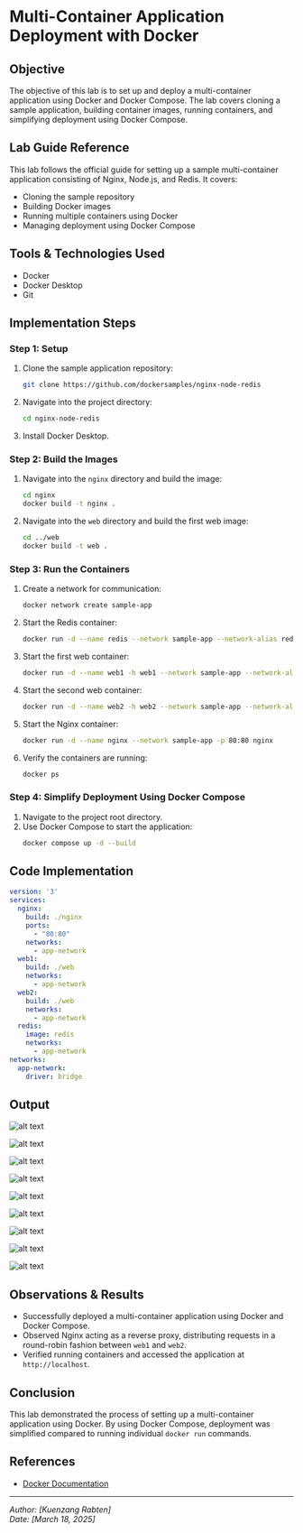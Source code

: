 # Multi-Container Application Deployment with Docker

## Objective
The objective of this lab is to set up and deploy a multi-container application using Docker and Docker Compose. The lab covers cloning a sample application, building container images, running containers, and simplifying deployment using Docker Compose.

## Lab Guide Reference
This lab follows the official guide for setting up a sample multi-container application consisting of Nginx, Node.js, and Redis. It covers:
- Cloning the sample repository
- Building Docker images
- Running multiple containers using Docker
- Managing deployment using Docker Compose

## Tools & Technologies Used
- Docker
- Docker Desktop
- Git

## Implementation Steps
### Step 1: Setup
1. Clone the sample application repository:
   ```bash
   git clone https://github.com/dockersamples/nginx-node-redis
   ```
2. Navigate into the project directory:
   ```bash
   cd nginx-node-redis
   ```
3. Install Docker Desktop.

### Step 2: Build the Images
1. Navigate into the `nginx` directory and build the image:
   ```bash
   cd nginx
   docker build -t nginx .
   ```
2. Navigate into the `web` directory and build the first web image:
   ```bash
   cd ../web
   docker build -t web .
   ```

### Step 3: Run the Containers
1. Create a network for communication:
   ```bash
   docker network create sample-app
   ```
2. Start the Redis container:
   ```bash
   docker run -d --name redis --network sample-app --network-alias redis redis
   ```
3. Start the first web container:
   ```bash
   docker run -d --name web1 -h web1 --network sample-app --network-alias web1 web
   ```
4. Start the second web container:
   ```bash
   docker run -d --name web2 -h web2 --network sample-app --network-alias web2 web
   ```
5. Start the Nginx container:
   ```bash
   docker run -d --name nginx --network sample-app -p 80:80 nginx
   ```
6. Verify the containers are running:
   ```bash
   docker ps
   ```

### Step 4: Simplify Deployment Using Docker Compose
1. Navigate to the project root directory.
2. Use Docker Compose to start the application:
   ```bash
   docker compose up -d --build
   ```

## Code Implementation
```yaml
version: '3'
services:
  nginx:
    build: ./nginx
    ports:
      - "80:80"
    networks:
      - app-network
  web1:
    build: ./web
    networks:
      - app-network
  web2:
    build: ./web
    networks:
      - app-network
  redis:
    image: redis
    networks:
      - app-network
networks:
  app-network:
    driver: bridge
```

## Output

![alt text](<Output_Images/Screenshot from 2025-03-16 14-28-54.png>)

![alt text](<Output_Images/Screenshot from 2025-03-16 14-29-06.png>)

![alt text](<Output_Images/Screenshot from 2025-03-16 14-29-22.png>)

![alt text](<Output_Images/Screenshot from 2025-03-16 14-30-00.png>)

![alt text](<Output_Images/Screenshot from 2025-03-16 14-31-47.png>)

![alt text](<Output_Images/Screenshot from 2025-03-16 14-32-12.png>)

![alt text](<Output_Images/Screenshot from 2025-03-16 14-32-26.png>)

![alt text](<Output_Images/Screenshot from 2025-03-16 14-32-42.png>)

![alt text](<Output_Images/Screenshot from 2025-03-16 14-32-42.png>)
## Observations & Results
- Successfully deployed a multi-container application using Docker and Docker Compose.
- Observed Nginx acting as a reverse proxy, distributing requests in a round-robin fashion between `web1` and `web2`.
- Verified running containers and accessed the application at `http://localhost`.

## Conclusion
This lab demonstrated the process of setting up a multi-container application using Docker. By using Docker Compose, deployment was simplified compared to running individual `docker run` commands.

## References
- [Docker Documentation](https://docs.docker.com/)

---

*Author: [Kuenzang Rabten]*  
*Date: [March 18, 2025]*
